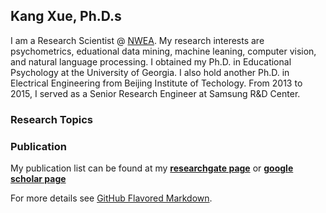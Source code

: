 ## Kang Xue, Ph.D.s

I am a Research Scientist @ [NWEA](https://www.nwea.org/). My research interests are psychometrics, eduational data mining, machine leaning, computer vision, and natural language processing. I obtained my Ph.D. in Educational Psychology at the University of Georgia. I also hold another Ph.D. in Electrical Engineering from Beijing Institute of Techology. From 2013 to 2015, I served as a Senior Research Engineer at Samsung R&D Center.  
<!-- You can use the [editor on GitHub](https://github.com/kangxue622/kangxue622.github.io/edit/main/index.md) to maintain and preview the content for your website in Markdown files. -->

<!-- Whenever you commit to this repository, GitHub Pages will run [Jekyll](https://jekyllrb.com/) to rebuild the pages in your site, from the content in your Markdown files. -->

### Research Topics

<!-- Markdown is a lightweight and easy-to-use syntax for styling your writing. It includes conventions for

```markdown
Syntax highlighted code block

# Header 1
## Header 2
### Header 3

- Bulleted
- List

1. Numbered
2. List

**Bold** and _Italic_ and `Code` text

[Link](url) and ![Image](src)
```
 -->
### Publication

My publication list can be found at my [**researchgate page**](https://www.researchgate.net/profile/Kang-Xue) or [**google scholar page**](https://scholar.google.com/citations?user=JNvEW10AAAAJ&hl=en)

For more details see [GitHub Flavored Markdown](https://guides.github.com/features/mastering-markdown/).

<!-- ### Jekyll Themes -->

<!-- Your Pages site will use the layout and styles from the Jekyll theme you have selected in your [repository settings](https://github.com/kangxue622/kangxue622.github.io/settings/pages). The name of this theme is saved in the Jekyll `_config.yml` configuration file. -->

<!-- ### Support or Contact -->

<!-- Having trouble with Pages? Check out our [documentation](https://docs.github.com/categories/github-pages-basics/) or [contact support](https://support.github.com/contact) and we’ll help you sort it out. -->

